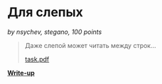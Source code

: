 # Для слепых

*by nsychev, stegano, 100 points*

> Даже слепой может читать между строк...
>
> [task.pdf](public/task.pdf)

**[Write-up](WRITEUP.md)**

